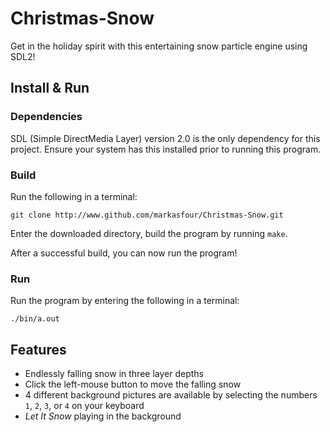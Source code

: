 # Christmas-Snow
Get in the holiday spirit with this entertaining snow particle engine using SDL2!

## Install & Run
### Dependencies
SDL (Simple DirectMedia Layer) version 2.0 is the only dependency for this project.
Ensure your system has this installed prior to running this program.

### Build
Run the following in a terminal:
```
git clone http://www.github.com/markasfour/Christmas-Snow.git
```

Enter the downloaded directory, build the program by running `make`.

After a successful build, you can now run the program!

### Run
Run the program by entering the following in a terminal:
```
./bin/a.out
```

## Features
* Endlessly falling snow in three layer depths
* Click the left-mouse button to move the falling snow
* 4 different background pictures are available by selecting the numbers `1`, `2`, `3`, or `4` on your keyboard
* *Let It Snow* playing in the background
